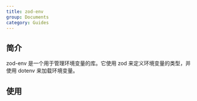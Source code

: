 ```yaml
---
title: zod-env
group: Documents
category: Guides
---
```


## 简介

zod-env 是一个用于管理环境变量的库。它使用 zod 来定义环境变量的类型，并使用 dotenv 来加载环境变量。

## 使用
